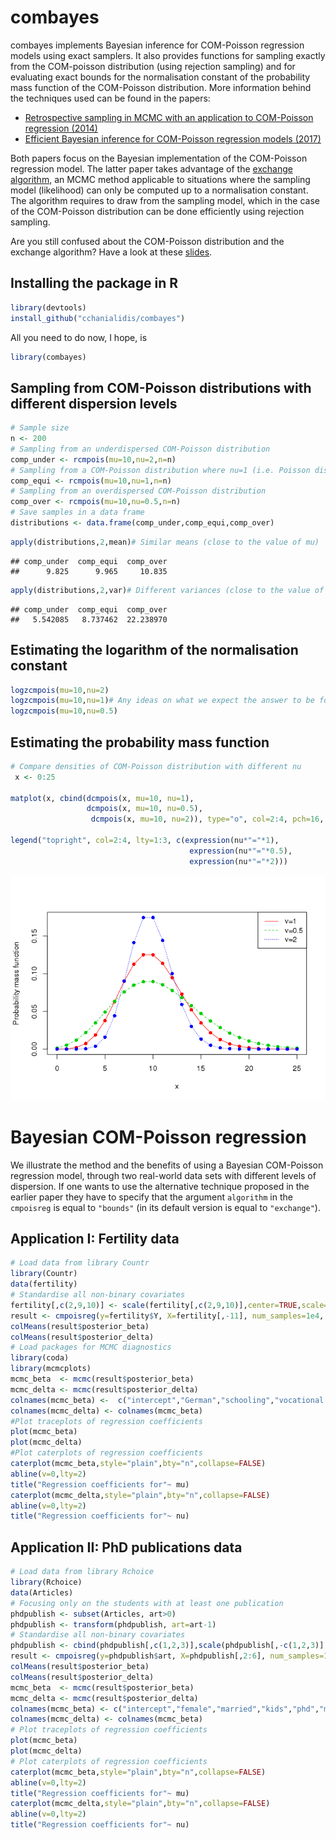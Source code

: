 

combayes
========

combayes implements Bayesian inference for COM-Poisson regression models using exact samplers. It also provides functions for sampling exactly from the COM-poisson distribution (using rejection sampling) and for evaluating exact bounds for the normalisation constant of the probability mass function of the COM-Poisson distribution. More information behind the techniques used can be found in the papers:

-   [Retrospective sampling in MCMC with an application to COM-Poisson regression (2014)](http://www.maths.gla.ac.uk/~cchanialidis/Slides_and_Papers/cmpstat.pdf)
-   [Efficient Bayesian inference for COM-Poisson regression models (2017)](https://link.springer.com/article/10.1007/s11222-017-9750-x)

Both papers focus on the Bayesian implementation of the COM-Poisson regression model. The latter paper takes advantage of the [exchange algorithm](https://dslpitt.org/uai/papers/06/p359-murray.pdf), an MCMC method applicable to situations where the sampling model (likelihood) can only be computed up to a normalisation constant. The algorithm requires to draw from the sampling model, which in the case of the COM-Poisson distribution can be done efficiently using rejection sampling.

Are you still confused about the COM-Poisson distribution and the exchange algorithm? Have a look at these [slides](https://cchanial.shinyapps.io/intro_to_compoisson/).

<!-- Are you are tired of reading papers and just want a short summary of the distribution and its regression model? Ok, here it is. -->
<!-- COM-Poisson distribution -->
<!-- ------------------------ -->
<!-- The COM-Poisson distribution is a two-parameter generalisation of the Poisson distribution that allows for different levels of dispersion. The discrete random variable $Y$ is said to be COM-Poisson($\mu,\nu$) distributed if its probability mass function is -->
<!-- $$P(Y=y|\mu, \nu)=\left(\frac{\mu^y}{y!}\right)^\nu\frac{1}{Z(\mu, \nu)} \quad y=0, 1, 2, \ldots$$ -->
<!-- with  $Z(\mu, \nu)=\displaystyle \sum_{j=0}^{\infty}\left(\frac{\mu^j}{j!}\right)^\nu$ for $\mu >0$ and $\nu \ge 0$. -->
<!--  The parameter $\nu$ governs the amount of dispersion: the Poisson distribution is recovered when $\nu=1$, while overdispersion corresponds to $\nu < 1$ and underdispersion to $\nu > 1$.  The normalisation constant $Z(\mu, \nu)$ does not have a closed form (for $\nu\neq 1$) and has to be approximated, but can be lower and upper bounded. -->
<!-- The  mode of the COM-Poisson distribution is $\lfloor{\mu} \rfloor$ whereas the mean and variance of the distribution can be approximated by -->
<!-- $$\mathbb{E}[Y]\approx \mu + \frac{1}{2\nu}-\frac{1}{2}, \quad  \quad \quad  \mathbb{V}[Y]\approx \frac{\mu}{\nu}.$$ -->
<!-- Thus $\mu$ closely approximates the mean, unless $\mu$ or $\nu$ (or both) are small.  -->
<!-- COM-Poisson regression -->
<!-- ---------------------- -->
<!-- We consider the following COM-Poisson regression model: -->
<!-- $$ -->
<!--  \begin{align*} -->
<!--  P(Y_i=y_i|\mu_i, \nu_i)&=\left(\frac{\mu_i^{y_i}}{y_{i}!}\right)^{\nu_i}\frac{1}{Z(\mu_i, \nu_i)},&&\\ -->
<!--  \log{\mu_i}&= \hspace{0.3cm} \boldsymbol{x}_i^\intercal\boldsymbol{\beta} \Rightarrow&&  \mathbb{E}[Y_i]\approx  \exp{\{\boldsymbol{x}_i^\intercal\boldsymbol{\beta}\}},\\ -->
<!--  \log{\nu_i}&= -\boldsymbol{x}_i^\intercal\boldsymbol{\delta} \Rightarrow&&  \mathbb{V}[Y_i]\approx   \exp{\{ \boldsymbol{x}_i^\intercal\boldsymbol{\beta}+\boldsymbol{x}_i^\intercal\boldsymbol{\delta}\}}, -->
<!--   \end{align*} -->
<!-- $$ -->
<!-- where $Y$ is the dependent random variable being modelled, while $\boldsymbol{\beta}$ and $\boldsymbol{\delta}$ are the regression coefficients for the centering link function and the shape link function. Larger values of $\boldsymbol{\beta}$ and $\boldsymbol{\delta}$ can be translated to higher mean and higher variance for the response variable. As previously mentioned, the approximations on the mean and variance in are accurate when  $\mu$ and $\nu$ are not small (e.g. extreme overdispersion). -->
Installing the package in R
---------------------------

``` r
library(devtools)
install_github("cchanialidis/combayes")
```

All you need to do now, I hope, is

``` r
library(combayes)
```

Sampling from COM-Poisson distributions with different dispersion levels
------------------------------------------------------------------------

``` r
# Sample size
n <- 200 
# Sampling from an underdispersed COM-Poisson distribution
comp_under <- rcmpois(mu=10,nu=2,n=n)
# Sampling from a COM-Poisson distribution where nu=1 (i.e. Poisson distribution)
comp_equi <- rcmpois(mu=10,nu=1,n=n)
# Sampling from an overdispersed COM-Poisson distribution
comp_over <- rcmpois(mu=10,nu=0.5,n=n)
# Save samples in a data frame
distributions <- data.frame(comp_under,comp_equi,comp_over)
```

``` r
apply(distributions,2,mean)# Similar means (close to the value of mu)
```

    ## comp_under  comp_equi  comp_over 
    ##      9.825      9.965     10.835

``` r
apply(distributions,2,var)# Different variances (close to the value of mu/nu)
```

    ## comp_under  comp_equi  comp_over 
    ##   5.542085   8.737462  22.238970

Estimating the logarithm of the normalisation constant
------------------------------------------------------

``` r
logzcmpois(mu=10,nu=2)
logzcmpois(mu=10,nu=1)# Any ideas on what we expect the answer to be for nu=1?
logzcmpois(mu=10,nu=0.5)
```

Estimating the probability mass function
----------------------------------------

``` r
# Compare densities of COM-Poisson distribution with different nu
 x <- 0:25

matplot(x, cbind(dcmpois(x, mu=10, nu=1),
                 dcmpois(x, mu=10, nu=0.5),
                  dcmpois(x, mu=10, nu=2)), type="o", col=2:4, pch=16, ylab="Probability mass function") 

legend("topright", col=2:4, lty=1:3, c(expression(nu*"="*1),
                                        expression(nu*"="*0.5),
                                        expression(nu*"="*2)))
```

![](README_files/figure-markdown_github/unnamed-chunk-6-1.png)

Bayesian COM-Poisson regression
===============================

We illustrate the method and the benefits of using a Bayesian COM-Poisson regression model, through two real-world data sets with different levels of dispersion. If one wants to use the alternative technique proposed in the earlier paper they have to specify that the argument `algorithm` in the `cmpoisreg` is equal to `"bounds"` (in its default version is equal to `"exchange"`).

Application I: Fertility data
-----------------------------

``` r
# Load data from library Countr
library(Countr)
data(fertility)
# Standardise all non-binary covariates
fertility[,c(2,9,10)] <- scale(fertility[,c(2,9,10)],center=TRUE,scale=TRUE)
result <- cmpoisreg(y=fertility$Y, X=fertility[,-11], num_samples=1e4, burnin=1e3)
colMeans(result$posterior_beta)
colMeans(result$posterior_delta)
# Load packages for MCMC diagnostics
library(coda)
library(mcmcplots)
mcmc_beta  <- mcmc(result$posterior_beta)
mcmc_delta <- mcmc(result$posterior_delta)
colnames(mcmc_beta) <-  c("intercept","German","schooling","vocational education","University","Catholic","Protestant","Muslim","rural","age","age at marriage")
colnames(mcmc_delta) <- colnames(mcmc_beta)
#Plot traceplots of regression coefficients
plot(mcmc_beta)
plot(mcmc_delta)
#Plot caterplots of regression coefficients
caterplot(mcmc_beta,style="plain",bty="n",collapse=FALSE)
abline(v=0,lty=2)
title("Regression coefficients for"~ mu)
caterplot(mcmc_delta,style="plain",bty="n",collapse=FALSE)
abline(v=0,lty=2)
title("Regression coefficients for"~ nu)
```

Application II: PhD publications data
-------------------------------------

``` r
# Load data from library Rchoice
library(Rchoice)
data(Articles)
# Focusing only on the students with at least one publication
phdpublish <- subset(Articles, art>0)
phdpublish <- transform(phdpublish, art=art-1)
# Standardise all non-binary covariates
phdpublish <- cbind(phdpublish[,c(1,2,3)],scale(phdpublish[,-c(1,2,3)],center=TRUE,scale=TRUE))
result <- cmpoisreg(y=phdpublish$art, X=phdpublish[,2:6], num_samples=1e4, burnin=1e3,prior_var_beta=diag(6),prior_var_delta=diag(6))
colMeans(result$posterior_beta)
colMeans(result$posterior_delta)
mcmc_beta  <- mcmc(result$posterior_beta)
mcmc_delta <- mcmc(result$posterior_delta)
colnames(mcmc_beta) <- c("intercept","female","married","kids","phd","mentor")
colnames(mcmc_delta) <- colnames(mcmc_beta)
# Plot traceplots of regression coefficients
plot(mcmc_beta)
plot(mcmc_delta)
# Plot caterplots of regression coefficients
caterplot(mcmc_beta,style="plain",bty="n",collapse=FALSE)
abline(v=0,lty=2)
title("Regression coefficients for"~ mu)
caterplot(mcmc_delta,style="plain",bty="n",collapse=FALSE)
abline(v=0,lty=2)
title("Regression coefficients for"~ nu)
```
